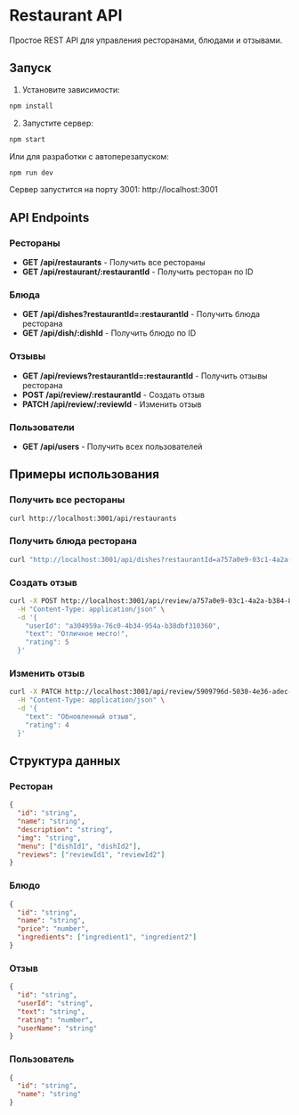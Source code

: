 # Restaurant API

Простое REST API для управления ресторанами, блюдами и отзывами.

## Запуск

1. Установите зависимости:
```bash
npm install
```

2. Запустите сервер:
```bash
npm start
```

Или для разработки с автоперезапуском:
```bash
npm run dev
```

Сервер запустится на порту 3001: http://localhost:3001

## API Endpoints

### Рестораны

- **GET /api/restaurants** - Получить все рестораны
- **GET /api/restaurant/:restaurantId** - Получить ресторан по ID

### Блюда

- **GET /api/dishes?restaurantId=:restaurantId** - Получить блюда ресторана
- **GET /api/dish/:dishId** - Получить блюдо по ID

### Отзывы

- **GET /api/reviews?restaurantId=:restaurantId** - Получить отзывы ресторана
- **POST /api/review/:restaurantId** - Создать отзыв
- **PATCH /api/review/:reviewId** - Изменить отзыв

### Пользователи

- **GET /api/users** - Получить всех пользователей

## Примеры использования

### Получить все рестораны
```bash
curl http://localhost:3001/api/restaurants
```

### Получить блюда ресторана
```bash
curl "http://localhost:3001/api/dishes?restaurantId=a757a0e9-03c1-4a2a-b384-8ac21dbe2fb2"
```

### Создать отзыв
```bash
curl -X POST http://localhost:3001/api/review/a757a0e9-03c1-4a2a-b384-8ac21dbe2fb2 \
  -H "Content-Type: application/json" \
  -d '{
    "userId": "a304959a-76c0-4b34-954a-b38dbf310360",
    "text": "Отличное место!",
    "rating": 5
  }'
```

### Изменить отзыв
```bash
curl -X PATCH http://localhost:3001/api/review/5909796d-5030-4e36-adec-68b8f9ec2d96 \
  -H "Content-Type: application/json" \
  -d '{
    "text": "Обновленный отзыв",
    "rating": 4
  }'
```

## Структура данных

### Ресторан
```json
{
  "id": "string",
  "name": "string",
  "description": "string",
  "img": "string",
  "menu": ["dishId1", "dishId2"],
  "reviews": ["reviewId1", "reviewId2"]
}
```

### Блюдо
```json
{
  "id": "string",
  "name": "string",
  "price": "number",
  "ingredients": ["ingredient1", "ingredient2"]
}
```

### Отзыв
```json
{
  "id": "string",
  "userId": "string",
  "text": "string",
  "rating": "number",
  "userName": "string"
}
```

### Пользователь
```json
{
  "id": "string",
  "name": "string"
}
``` 